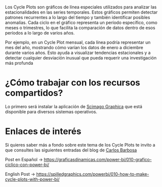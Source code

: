 Los Cycle Plots son gráficos de línea especiales utilizados para analizar las estacionalidades en las series temporales. Estos gráficos permiten detectar patrones recurrentes a lo largo del tiempo y también identificar posibles anomalías. Cada ciclo en el gráfico representa un período específico, como meses o trimestres, lo que facilita la comparación de datos dentro de esos períodos a lo largo de varios años.

Por ejemplo, en un Cycle Plot mensual, cada línea podría representar un mes del año, mostrando cómo varían los datos de enero a diciembre durante varios años. Esto ayuda a visualizar tendencias estacionales y a detectar cualquier desviación inusual que pueda requerir una investigación más profunda

# ¿Cómo trabajar con los recursos compartidos?

Lo primero será instalar la aplicación de [Scimago Graphica](https://www.graphica.app/) que está disponible para diversos sistemas operativos.

# Enlaces de interés

Si quieres saber más a fondo sobre este tema de los Cycle Plots te invito a que consultes las siguientes entradas del blog de [Carlos Barbosa](https://www.linkedin.com/in/merod/)

Post en Español -> https://graficasdinamicas.com/power-bi/010-grafico-ciclico-con-power-bi/

English Post -> https://spilledgraphics.com/powerbi/010-how-to-make-cycle-plots-with-power-bi/
